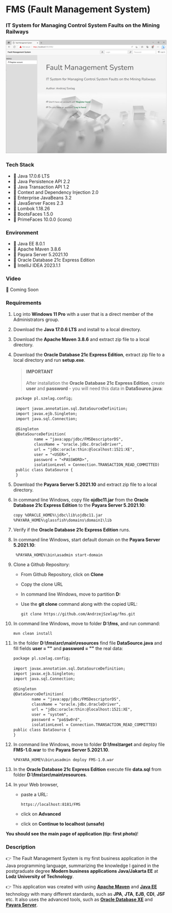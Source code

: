 # FMS (Fault Management System)
### IT System for Managing Control System Faults on the Mining Railways

![url3.java](url3.png "Fault Management System")

### Tech Stack
* 🔶 Java 17.0.6 LTS
* 🔶 Java Persistence API 2.2
* 🔶 Java Transaction API 1.2
* 🔶 Context and Dependency Injection 2.0
* 🔶 Enterprise JavaBeans 3.2
* 🔶 JavaServer Faces 2.3
* 🔶 Lombok 1.18.26
* 🔶 BootsFaces 1.5.0
* 🔶 PrimeFaces 10.0.0 (icons)


### Environment
* 🔶 Java EE 8.0.1
* 🔶 Apache Maven 3.8.6
* 🔶 Payara Server 5.2021.10
* 🔶 Oracle Database 21c Express Edition
* 🔶 IntelliJ IDEA 2023.1.1


### Video

🚀 Coming Soon


### Requirements

1. Log into __Windows 11 Pro__ with a user that is a direct member of the Administrators group.
2. Download the __Java 17.0.6 LTS__ and install to a local directory.
3. Download the __Apache Maven 3.8.6__ and extract zip file to a local directory.
4. Download the __Oracle Database 21c Express Edition__, extract zip file to a local directory and run __setup.exe__. 

    > #### IMPORTANT
    > 
    > After installation the __Oracle Database 21c Express Edition__, create __user__ and __password__ - you will need this data in __DataSource.java__:
     
        package pl.szelag.config;
    
        import javax.annotation.sql.DataSourceDefinition;
        import javax.ejb.Singleton;
        import java.sql.Connection;
    
        @Singleton
        @DataSourceDefinition(
                name = "java:app/jdbc/FMSDescriptorDS",
                className = "oracle.jdbc.OracleDriver",
                url = "jdbc:oracle:thin:@localhost:1521:XE",
                user = "<USER>",
                password = "<PASSWORD>",
                isolationLevel = Connection.TRANSACTION_READ_COMMITTED)
        public class DataSource {
        }

6. Download the __Payara Server 5.2021.10__ and extract zip file to a local directory.
7. In command line Windows, copy file __ojdbc11.jar__ from the __Oracle Database 21c Express Edition__ to the __Payara Server 5.2021.10__:

       copy %ORACLE_HOME%\jdbc\lib\ojdbc11.jar %PAYARA_HOME%\glassfish\domains\domain1\lib

7. Verify if the __Oracle Database 21c Express Edition__ runs.
8. In command line Windows, start default domain on the __Payara Server 5.2021.10__:

        %PAYARA_HOME%\bin\asadmin start-domain

10. Clone a Github Repository:
    * From Github Repository, click on __Clone__
    * Copy the clone URL
    * In command line Windows, move to partition __D:__ 
    * Use the __git clone__ command along with the copied URL:


          git clone https://github.com/AndrzejSzelag/fms.git
        
    
11. In command line Windows, move to folder __D:\fms__, and run command: 

        mvn clean install
        
12. In the folder __D:\fms\src\main\resources__ find file __DataSource.java__ and fill fields __user = ""__ and __password = ""__ the real data:

        package pl.szelag.config;
    
        import javax.annotation.sql.DataSourceDefinition;
        import javax.ejb.Singleton;
        import java.sql.Connection;
    
        @Singleton
        @DataSourceDefinition(
                name = "java:app/jdbc/FMSDescriptorDS",
                className = "oracle.jdbc.OracleDriver",
                url = "jdbc:oracle:thin:@localhost:1521:XE",
                user = "system",
                password = "pa$$w0rd",
                isolationLevel = Connection.TRANSACTION_READ_COMMITTED)
        public class DataSource {
        }

13. In command line Windows, move to folder __D:\fms\target__ and deploy file __FMS-1.0.war__ to the __Payara Server 5.2021.10__.

        %PAYARA_HOME%\bin\asadmin deploy FMS-1.0.war

14. In the __Oracle Database 21c Express Edition__ execute file __data.sql__ from folder __D:\fms\src\main\resources__.
15. In your Web browser,
    * paste a URL:

          https://localhost:8181/FMS
            
    * click on __Advanced__
    * click on __Continue to localhost (unsafe)__

__You should see the main page of application (tip: first photo)__!


### Description

👉 The Fault Management System is my first business application in the Java programming language, summarizing the knowledge I gained in the postgraduate degree __Modern business applications Java/Jakarta EE__ at __Lodz University of Technology__.

👉 This application was created with using [__Apache Maven__](https://maven.apache.org/) and [__Java EE__](https://www.oracle.com/java/technologies/java-ee-glance.html) technology with many different standards, such as __JPA__, __JTA__, __EJB__, __CDI__, __JSF__ etc. It also uses the advanced tools, such as [__Oracle Database XE__](https://www.oracle.com/pl/database/technologies/appdev/xe.html) and [__Payara Server__](https://www.payara.fish/downloads/payara-platform-community-edition/).
